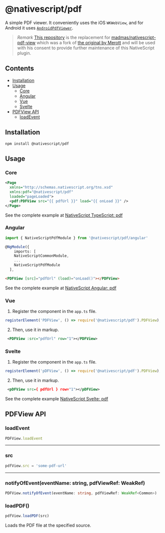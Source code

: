 # @nativescript/pdf

A simple PDF viewer. It conveniently uses the iOS `WKWebView`, and for Android it uses [`AndroidPdfViewer`](https://github.com/barteksc/AndroidPdfViewer).

> *Remark* [This repository](https://github.com/NativeScript/plugins/blob/main/packages/pdf) is the replacement for [madmas/nativescript-pdf-view](https://github.com/madmas/nativescript-pdf-view) which was a fork of [the original by Merott](https://github.com/Merott/nativescript-pdf-view) and will be used with his consent to provide further maintenance of this NativeScript plugin.

## Contents
* [Installation](#installation)
* [Usage](#usage)
  * [Core](#core)
  * [Angular](#angular)
  * [Vue](#vue)
  * [Svelte](#svelte)
* [PDFView API](#pdfview-api)
  * [loadEvent](#loadevent)
## Installation

```
npm install @nativescript/pdf
```

## Usage

### Core

```xml
<Page
  xmlns="http://schemas.nativescript.org/tns.xsd"
  xmlns:pdf="@nativescript/pdf"
  loaded="pageLoaded">
  <pdf:PDFView src="{{ pdfUrl }}" load="{{ onLoad }}" />
</Page>
```
See the complete example at [NativeScript TypeScript: pdf](https://stackblitz.com/edit/nativescript-stackblitz-templates-4ofdg2?file=app/main-page.xml)

### Angular

```ts
import { NativeScriptPdfModule } from '@nativescript/pdf/angular'

@NgModule({
	imports: [
    NativeScriptCommonModule, 
    ...
    NativeScriptPdfModule
  ],

```

```html
<PDFView [src]="pdfUrl" (load)="onLoad()"></PDFView>
```
See the complete example at [NativeScript Angular: pdf](https://stackblitz.com/edit/nativescript-stackblitz-templates-mrakue?file=src/app/pdf/pdf-viewer.component.html)

### Vue

1. Register the component in the `app.ts` file.

```ts
registerElement('PDFView', () => require('@nativescript/pdf').PDFView);
```

2. Then, use it in markup.
```xml
 <PDFView :src="pdfUrl" row="1"></PDFView>
```

### Svelte

1. Register the component in the `app.ts` file.

```ts
registerElement('pDFView', () => require('@nativescript/pdf').PDFView);
```

2. Then, use it in markup.
```xml
 <pDFView src={ pdfUrl } row="1"></pDFView>
```

See the complete example [NativeScript Svelte: pdf](https://stackblitz.com/edit/nativescript-stackblitz-templates-neazce?file=app/components/Home.svelte)

## PDFView API
### loadEvent
```ts
PDFView.loadEvent
```

---
### src

```ts
pdfView.src = 'some-pdf-url'
```

---
### notifyOfEvent(eventName: string, pdfViewRef: WeakRef<Common>)
```ts
PDFView.notifyOfEvent(eventName: string, pdfViewRef: WeakRef<Common>)
```
### loadPDF()
```ts
pdfView.loadPDF(src)
```

Loads the PDF file at the specified source.
